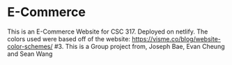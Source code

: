 # E-Commerce
 This is an E-Commerce Website for CSC 317. Deployed on netlify. The colors used were based off of the website: https://visme.co/blog/website-color-schemes/ #3.
 This is a Group project from, Joseph Bae, Evan Cheung and Sean Wang
